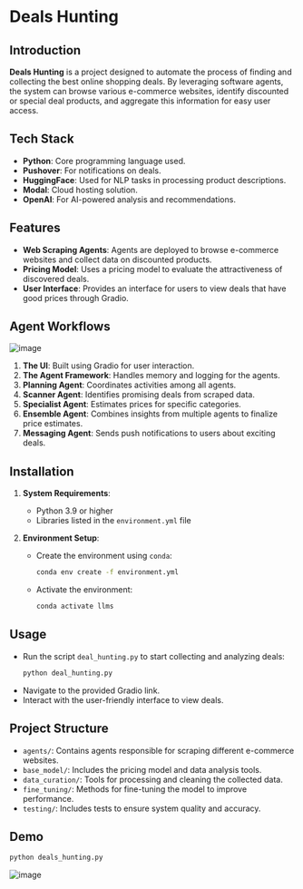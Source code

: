 # Deals Hunting

## Introduction

**Deals Hunting** is a project designed to automate the process of finding and collecting the best online shopping deals. By leveraging software agents, the system can browse various e-commerce websites, identify discounted or special deal products, and aggregate this information for easy user access.

## Tech Stack

- **Python**: Core programming language used.
- **Pushover**: For notifications on deals.
- **HuggingFace**: Used for NLP tasks in processing product descriptions.
- **Modal**: Cloud hosting solution.
- **OpenAI**: For AI-powered analysis and recommendations.
  
## Features

- **Web Scraping Agents**: Agents are deployed to browse e-commerce websites and collect data on discounted products.  
- **Pricing Model**: Uses a pricing model to evaluate the attractiveness of discovered deals.  
- **User Interface**: Provides an interface for users to view deals that have good prices through Gradio.  

## Agent Workflows
![image](https://github.com/user-attachments/assets/f0ca8309-f7aa-4ffb-a61c-5f7dd3e0a2c7)

1. **The UI**: Built using Gradio for user interaction.
2. **The Agent Framework**: Handles memory and logging for the agents.
3. **Planning Agent**: Coordinates activities among all agents.
4. **Scanner Agent**: Identifies promising deals from scraped data.
6. **Specialist Agent**: Estimates prices for specific categories.
7. **Ensemble Agent**: Combines insights from multiple agents to finalize price estimates.
8. **Messaging Agent**: Sends push notifications to users about exciting deals.
   
## Installation

1. **System Requirements**:
   - Python 3.9 or higher  
   - Libraries listed in the `environment.yml` file  

2. **Environment Setup**:
   - Create the environment using `conda`:  
     ```bash
     conda env create -f environment.yml
     ```  
   - Activate the environment:  
     ```bash
     conda activate llms
     ```  

## Usage

- Run the script `deal_hunting.py` to start collecting and analyzing deals:  
  ```bash
  python deal_hunting.py
  ```  
- Navigate to the provided Gradio link.
- Interact with the user-friendly interface to view deals.

## Project Structure

- `agents/`: Contains agents responsible for scraping different e-commerce websites.  
- `base_model/`: Includes the pricing model and data analysis tools.  
- `data_curation/`: Tools for processing and cleaning the collected data.  
- `fine_tuning/`: Methods for fine-tuning the model to improve performance.  
- `testing/`: Includes tests to ensure system quality and accuracy.

## Demo
```bash
python deals_hunting.py
```
![image](https://github.com/user-attachments/assets/5d69d44b-4b6b-4dfc-be0b-3123feed5b28)
